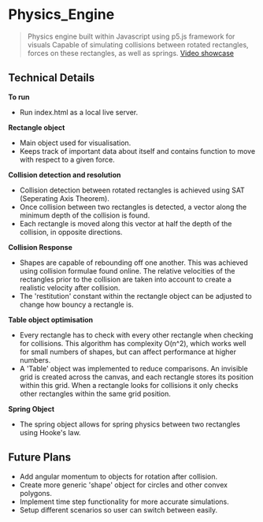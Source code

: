 # Physics_Engine
> Physics engine built within Javascript using p5.js framework for visuals
> Capable of simulating collisions between rotated rectangles, forces on these rectangles, as well as springs.
> [Video showcase](https://youtu.be/2t3RidaoUaE)

## Technical Details

**To run**
  - Run index.html as a local live server.
  
**Rectangle object**
  - Main object used for visualisation. 
  - Keeps track of important data about itself and contains function to move with respect to a given force.

**Collision detection and resolution**
  - Collision detection between rotated rectangles is achieved using SAT (Seperating Axis Theorem).
  - Once collision between two rectangles is detected, a vector along the minimum depth of the collision
    is found.
  - Each rectangle is moved along this vector at half the depth of the collision, in opposite directions.

**Collision Response**
  - Shapes are capable of rebounding off one another. This was achieved using collision formulae found online. 
    The relative velocities of the rectangles prior to the collision are taken into account to create a realistic velocity after collision.
  - The 'restitution' constant within the rectangle object can be adjusted to change how bouncy a rectangle is.
  
**Table object optimisation**
  - Every rectangle has to check with every other rectangle when checking for collisions. This algorithm has complexity O(n^2), which works
    well for small numbers of shapes, but can affect performance at higher numbers. 
  - A 'Table' object was implemented to reduce comparisons. An invisible grid is created across the canvas, and each rectangle stores its
    position within this grid. When a rectangle looks for collisions it only checks other rectangles within the same grid position.
  
**Spring Object**
  - The spring object allows for spring physics between two rectangles using Hooke's law. 

## Future Plans
  - Add angular momentum to objects for rotation after collision.
  - Create more generic 'shape' object for circles and other convex polygons.
  - Implement time step functionality for more accurate simulations.
  - Setup different scenarios so user can switch between easily.
